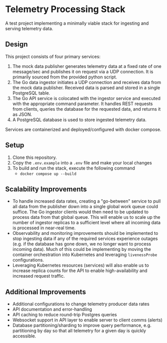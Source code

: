 # Telemetry Processing Stack

A test project implementing a minimally viable stack for ingesting and serving telemetry data.

## Design

This project consists of four primary services:
1. The mock data publisher generates telemetry data at a fixed rate of one message/sec and publishes it on request via a UDP connection. It is primarily sourced from the provided python script.
2. The Go data ingestor initiates a UDP connection and receives data from the mock data publisher. Received data is parsed and stored in a single PostgreSQL table.
3. The Go API service is colocated with the ingestor service and executed with the appropriate command parameter. It handles REST requests from clients, queries the database for the requested data, and returns it as JSON.
4. A PostgreSQL database is used to store ingested telemetry data.

Services are containerized and deployed/configured with docker compose.

## Setup

1. Clone this repository.
2. Copy the `.env.example` into a `.env` file and make your local changes
3. To build and run the stack, execute the following command
   - ```docker compose up --build```

## Scalability Improvements
- To handle increased data rates, creating a "go-between" service to pull all data from the publisher down into a single global work queue could suffice. The Go ingestor clients would then need to be updated to process data from that global queue. This will enable us to scale up the number of ingestor replicas to a sufficient level where all incoming data is processed in near-real time. 
- Observability and monitoring improvements should be implemented to stop ingesting data if any of the required services experience outages (e.g. if the database has gone down, we no longer want to process incoming data). Much of this could be implementing by moving the container orchestration into Kubernetes and leveraging `livenessProbe` configurations.
- Leveraging Kubernetes resources (services) will also enable us to increase replica counts for the API to enable high-availability and increased request traffic.

## Additional Improvements
- Additional configurations to change telemetry producer data rates
- API documentation and error-handling
- API caching to reduce round-trip Postgres queries
- Websocket support in API layer to enable server to client comms (alerts)
- Database partitioning/sharding to improve query performance, e.g. partitioning by day so that all telemetry for a given day is quickly accessible.